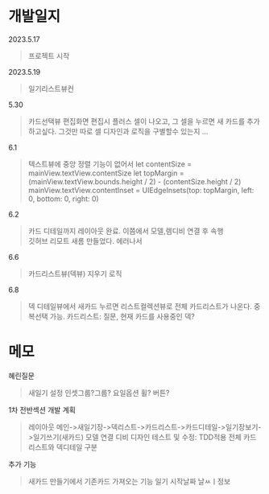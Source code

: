 




#  개발일지

2023.5.17
>프로젝트 시작
>

2023.5.19
> 일기리스트뷰컨

5.30
> 카드선택뷰 편집화면
> 편집시 플러스 셀이 나오고, 그 셀을 누르면 새 카드를 추가하고싶다. 그것만 따로 셀 디자인과 로직을 구별할수 있는지 ...

6.1
> 텍스트뷰에 중앙 정렬 기능이 없어서 
        let contentSize = mainView.textView.contentSize
        let topMargin = (mainView.textView.bounds.height / 2) - (contentSize.height / 2)
        mainView.textView.contentInset = UIEdgeInsets(top: topMargin, left: 0, bottom: 0, right: 0)
>

6.2
>카드 디테일까지 레이아웃 완료. 
>이쯤에서 모델,렘디비 연결 후 속행        
> 깃허브 리모트 새롬 만들었다. 에러나서
    
6.6
>카드리스트뷰(덱뷰) 지우기 로직 

6.8
> 덱 디테일뷰에서 새카드 누르면 리스트컬렉션뷰로 전체 카드리스트가 나온다. 중복선택 가능. 
> 카드리스트: 질문, 현재 카드를 사용중인 덱?   
        
# 메모

혜린질문
> 새일기 설정 인셋그룹?그룹?
>요일옵션 휠? 버튼?

1차 전반섹션 개발 계획
> 레이아웃
> 메인->새일기장->덱리스트->카드리스트->카드디테일->일기장보기->일기쓰기(새카드)
> 모델 연결
> 디비
> 디자인 
> 테스트 및 수정: TDD적용
> 전체 카드리스트와 덱디테일 구분


추가 기능
>새카드 만들기에서 기존카드 가져오는 기능
>일기 시작날짜
>날ㅆㅣ정보
